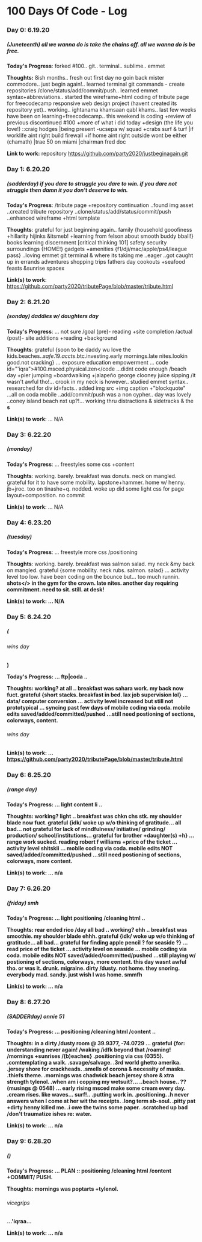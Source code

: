# 100 Days Of Code - Log

### Day 0: 6.19.20 
##### (Juneteenth) all we wanna do is take the chains off. all we wanna do is be free.

**Today's Progress**: forked #100.. git.. terminal.. sublime.. emmet

**Thoughts:** 8ish months.. fresh out first day no goin back mister commodore.. just begin again!.. learned terminal git commands - create repositories /clone/status/add/commit/push.. learned emmet syntax+abbreviations.. started the wireframe+html coding of tribute page for freecodecamp responsive web design project (havent created its repository yet).. working.. ightanama khamsaan qabl khams.. last few weeks have been on learning+freecodecamp.. this weekend is coding +review of previous discontinued #100 +more of what i did today +design (the life you love!) ::craig hodges |being present -ucsepa w/ squad +crabs surf & turf |if worklife aint right build firewall +if home aint right outside wont be either (chamath) |trae 50 on miami |chairman fred doc

**Link to work:** repository https://github.com/party2020/justbeginagain.git


### Day 1: 6.20.20
##### (sadderday) if you dare to struggle you dare to win. if you dare not struggle then damn it you don't deserve to win.

**Today's Progress**: /tribute page +repository continuation ..found img asset ..created tribute repository ..clone/status/add/status/commit/push ..enhanced wireframe +html template

**Thoughts**: grateful for just beginning again.. family {household gooofiness +hillarity hijinks &itsmeb! +learning from felson about smooth buddy bball!} books learning discernment [critical thinking 101] safety security surroundings {HOME!} gadgets +amenities {f1/dji/mac/apple/ps4/league pass} ..loving emmet git terminal & where its taking me ..eager ..got caught up in errands adventures shopping trips fathers day cookouts +seafood feasts &sunrise spacex 

**Link(s) to work**: https://github.com/party2020/tributePage/blob/master/tribute.html


### Day 2: 6.21.20 
##### (sonday) daddies w/ daughters day

**Today's Progress**: ... not sure /goal (pre)- reading +site completion /actual (post)- site additions +reading +background

**Thoughts**: grateful {soon to be daddy wu love the kids.beaches.$.safe.19.accts.$btc.investing.early mornings.late nites.lookin good.not cracking} ... exposure education empowerment ... code id="'iqra">#100.msced.physical.zen</code ...didnt code enough /beach day +pier jumping +boardwalking +jalapeño george clooney juice sipping /it wasn't awful tho!... crook in my neck is however.. studied emmet syntax.. researched for div id=facts.. added img src +img caption +"blockquote" ...all on coda mobile ..add/commit/push was a non cypher.. day was lovely ..coney island beach nxt up?!... working thru distractions & sidetracks & the <b>s</b>

**Link(s) to work**: ... N/A 


### Day 3: 6.22.20  
##### (monday)

**Today's Progress**: ... freestyles some css +content

**Thoughts**: working. barely. breakfast was donuts. neck on mangled. grateful for it to have some mobility. lapstone+hammer. home w/ henny. jb+jroc. too on tinashe+q. nodded. woke up did some light css for page layout+composition. no commit

**Link(s) to work**: ... N/A 


### Day 4: 6.23.20  
##### (tuesday)

**Today's Progress**: ... freestyle more css /positioning

**Thoughts**: working. barely. breakfast was salmon salad. my neck &my back on mangled. grateful {some mobility. neck rubs. salmon. salad} ... activity level too low. have been coding on the bounce but... too much runnin. <b>shots</> in the gym for the crown. late nites. another day requiring commitment. need to sit. still. at desk!

**Link(s) to work**: ... N/A 


### Day 5: 6.24.20  
##### (<h6>wins day</h6>)

**Today's Progress**: ... ftp|coda .. 

**Thoughts**: working? at all .. breakfast was sahara work. my back now fuct. grateful {short stacks. breakfast in bed. lax job supervision lol} ... data/ computer conversion ... activity level increased but still not prototypical ... syncing past few days of mobile coding via coda. mobile edits saved/added/committed/pushed ...still need postioning of sections, colorways, content. <h6>wins day</h6>

**Link(s) to work**: ... https://github.com/party2020/tributePage/blob/master/tribute.html


### Day 6: 6.25.20  
##### (range day)

**Today's Progress**: ... light content li .. 

**Thoughts**: working? light .. breakfast was chkn chs stk. my shoulder blade now fuct. grateful {idk/ woke up w/o thinking of gratitude... all bad... not grateful for lack of mindfulness/ initiative/ grinding/ production/ school/institutions... grateful for brother +daughter(s) +h} ... range work sucked. reading robert f williams +price of the ticket ... activity level shitskii ... mobile coding via coda. mobile edits NOT saved/added/committed/pushed ...still need postioning of sections, colorways, more content.

**Link(s) to work**: ... n/a


### Day 7: 6.26.20  
##### (friday) smh

**Today's Progress**: ... light positioning /cleaning html .. 

**Thoughts**: rear ended rico /day all bad .. working? ehh .. breakfast was smoothie. my shoulder blade ehhh. grateful {idk/ woke up w/o thinking of gratitude... all bad... grateful for finding apple pencil ? for seaside ?} ... read price of the ticket ... activity level on seaside ... mobile coding via coda. mobile edits NOT saved/added/committed/pushed ...still playing w/ postioning of sections, colorways, more content. this day wasnt awful tho. or was it. drunk. migraine. dirty /dusty. not home. they snoring. everybody mad. sandy. just wish I was home. smmfh

**Link(s) to work**: ... n/a


### Day 8: 6.27.20  
##### (SADDERday) onnie 51

**Today's Progress**: ... positioning /cleaning html /content .. 

**Thoughts**: in a dirty /dusty room @ 39.9377, -74.0729 ... grateful {for: understanding never again! /waking /idfk beyond that /roaming! /mornings +sunrises /(b)eaches} .positioning via css (0355). .comtemplating a walk. .savage/salvage. .3rd world ghetto amerika. .jersey shore for crackheads. .smells of corona & necessity of masks. .thiefs theme. .mornings was chadwick beach jersey shore & xtra strength tylenol. .when am i copping my wetsuit?... ..beach house.. ?? (musings @ 0548) ... early rising msced make some cream every day. .cream rises. like waves... surf!.. .putting work in. .positioning. .h never answers when I come at her wit the receipts. .long term ab-soul. .pitty pat +dirty henny killed me. .i owe the twins some paper. .scratched up bad /don't traumatize <b>ishes</b> re: water. 

**Link(s) to work**: ... n/a


### Day 9: 6.28.20  
##### () 

**Today's Progress**: ... PLAN :: positioning /cleaning html /content +COMMIT/ PUSH. 

**Thoughts**: mornings was poptarts +tylenol. <h6>vicegrips</h6> ...'iqraa...

**Link(s) to work**: ... n/a
